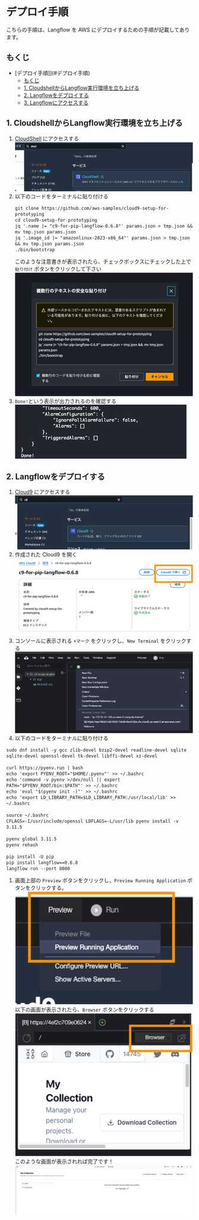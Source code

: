 # デプロイ手順

こちらの手順は、Langflow を AWS にデプロイするための手順が記載してあります。

## もくじ

- [デプロイ手順]](#デプロイ手順)
  - [もくじ](#もくじ)
  - [1. CloudshellからLangflow実行環境を立ち上げる](#1-CloudshellからLangflow実行環境を立ち上げる)
  - [2. Langflowをデプロイする](#2-Langflowをデプロイする)
  - [3. Langflowにアクセスする](#3-Langflowにアクセスする)


## 1. CloudshellからLangflow実行環境を立ち上げる

1. [CloudShell](https://us-west-2.console.aws.amazon.com/cloudshell/home?region=us-west-2) にアクセスする
  ![CS1](./img/CS_1.png)  
1. 以下のコードをターミナルに貼り付ける
    ```
    git clone https://github.com/aws-samples/cloud9-setup-for-prototyping
    cd cloud9-setup-for-prototyping
    jq '.name |= "c9-for-pip-langflow-0.6.8"' params.json > tmp.json && mv tmp.json params.json
    jq '.image_id |= "amazonlinux-2023-x86_64"' params.json > tmp.json && mv tmp.json params.json
    ./bin/bootstrap
    ```
    このような注意書きが表示されたら、チェックボックスにチェックした上で ```貼り付け``` ボタンをクリックして下さい
    ![CS2](./img/CS_2.png)  
1. ```Done!```という表示が出力されるのを確認する
  ![CS3](./img/CS_3.png)

## 2. Langflowをデプロイする
1. [Cloud9](https://us-west-2.console.aws.amazon.com/cloud9control/home?region=us-west-2#/) にアクセスする
  ![C91](./img/C9_1.png)  
1. 作成された Cloud9 を開く
  ![C92](./img/C9_2.png)  
1. コンソールに表示される ```+マーク``` をクリックし、```New Terminal``` をクリックする
  ![C93](./img/C9_3.png)  
1. 以下のコードをターミナルに貼り付ける
  ```    
  sudo dnf install -y gcc zlib-devel bzip2-devel readline-devel sqlite sqlite-devel openssl-devel tk-devel libffi-devel xz-devel 

  curl https://pyenv.run | bash
  echo 'export PYENV_ROOT="$HOME/.pyenv"' >> ~/.bashrc
  echo 'command -v pyenv >/dev/null || export PATH="$PYENV_ROOT/bin:$PATH"' >> ~/.bashrc
  echo 'eval "$(pyenv init -)"' >> ~/.bashrc
  echo 'export LD_LIBRARY_PATH=$LD_LIBRARY_PATH:/usr/local/lib' >> ~/.bashrc

  source ~/.bashrc
  CFLAGS=-I/usr/include/openssl LDFLAGS=-L/usr/lib pyenv install -v 3.11.5

  pyenv global 3.11.5
  pyenv rehash

  pip install -U pip
  pip install langflow==0.6.8
  langflow run --port 8080
  ```
1. 画面上部の ```Preview``` ボタンをクリックし、```Preview Running Application``` ボタンをクリックする。
  ![C94](./img/C9_4.png)  
  以下の画面が表示されたら、```Browser``` ボタンをクリックする
  ![C95](./img/C9_5.png)  
  このような画面が表示されれば完了です！
  ![C96](./img/C9_6.png)  






